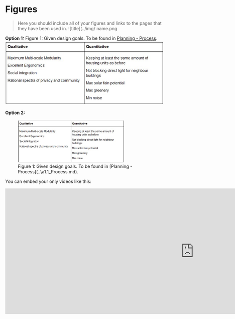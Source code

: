 # Figures

> Here you should include all of your figures and links to the pages that they have been used in.
![title](../img/ name.png 

**Option 1:**
Figure 1: Given design goals. To be found in [Planning - Process](..\a1.1_Process.md). ![title](\img\1\1_given_design_goals.jpg)


**Option 2:**
<figure>
  <img src="\img\1\1_given_design_goals.jpg" alt="Given design goals" style="width:80%; height:80%;">
  <figcaption>Figure 1: Given design goals. To be found in [Planning - Process](..\a1.1_Process.md).</figcaption>
</figure>


You can embed your only videos like this:
<iframe width="1200" height="400" src="https://www.youtube.com/embed/APKmDYFQ1yU" frameborder="0" allow="accelerometer; autoplay; clipboard-write; encrypted-media; gyroscope; picture-in-picture" allowfullscreen></iframe>